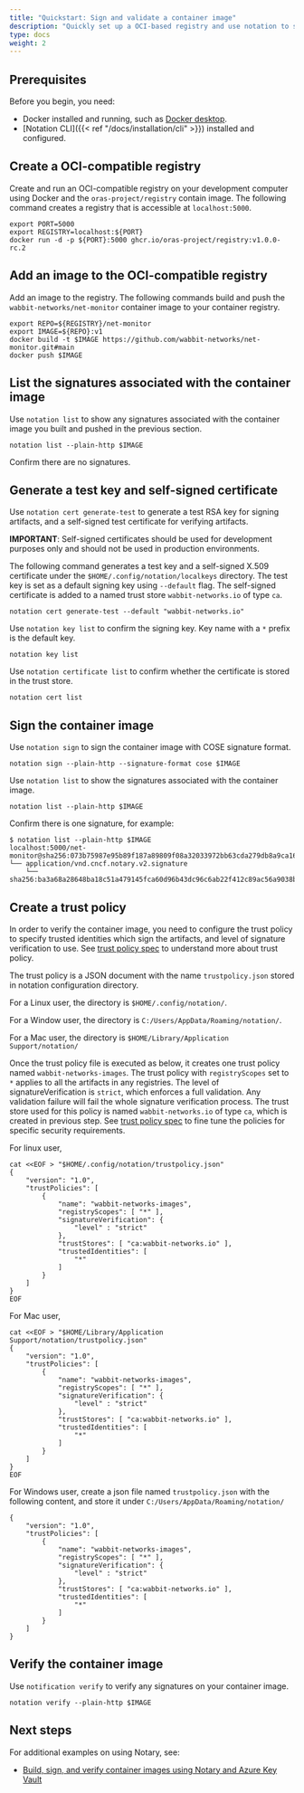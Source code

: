```yaml
---
title: "Quickstart: Sign and validate a container image"
description: "Quickly set up a OCI-based registry and use notation to sign and validate a container image"
type: docs
weight: 2
---
```


## Prerequisites

Before you begin, you need:

* Docker installed and running, such as [Docker desktop](https://www.docker.com/products/docker-desktop/).
* [Notation CLI]({{< ref "/docs/installation/cli" >}}) installed and configured.

## Create a OCI-compatible registry

Create and run an OCI-compatible registry on your development computer using Docker and the `oras-project/registry` contain image. The following command creates a registry that is accessible at `localhost:5000`.

```console
export PORT=5000
export REGISTRY=localhost:${PORT}
docker run -d -p ${PORT}:5000 ghcr.io/oras-project/registry:v1.0.0-rc.2
```

## Add an image to the OCI-compatible registry

Add an image to the registry. The following commands build and push the `wabbit-networks/net-monitor` container image to your container registry.

```console
export REPO=${REGISTRY}/net-monitor
export IMAGE=${REPO}:v1
docker build -t $IMAGE https://github.com/wabbit-networks/net-monitor.git#main
docker push $IMAGE
```

## List the signatures associated with the container image

Use `notation list` to show any signatures associated with the container image you built and pushed in the previous section.

```console
notation list --plain-http $IMAGE
```

Confirm there are no signatures.

## Generate a test key and self-signed certificate

Use `notation cert generate-test` to generate a test RSA key for signing artifacts, and a self-signed test certificate for verifying artifacts.

**IMPORTANT**: Self-signed certificates should be used for development purposes only and should not be used in production environments.

The following command generates a test key and a self-signed X.509 certificate under the `$HOME/.config/notation/localkeys` directory. The test key is set as a default signing key using `--default` flag. The self-signed certificate is added to a named trust store `wabbit-networks.io` of type `ca`.

```console
notation cert generate-test --default "wabbit-networks.io"
```

Use `notation key list` to confirm the signing key. Key name with a `*` prefix is the default key.

```console
notation key list
```

Use `notation certificate list` to confirm whether the certificate is stored in the trust store.

```console
notation cert list
```

## Sign the container image

Use `notation sign` to sign the container image with COSE signature format.

```console
notation sign --plain-http --signature-format cose $IMAGE
```

Use `notation list` to show the signatures associated with the container image.

```console
notation list --plain-http $IMAGE
```

Confirm there is one signature, for example:

```output
$ notation list --plain-http $IMAGE
localhost:5000/net-monitor@sha256:073b75987e95b89f187a89809f08a32033972bb63cda279db8a9ca16b7ff555a
└── application/vnd.cncf.notary.v2.signature
    └── sha256:ba3a68a28648ba18c51a479145fca60d96b43dc96c6ab22f412c89ac56a9038b
```

## Create a trust policy

In order to verify the container image, you need to configure the trust policy to specify trusted identities which sign the artifacts, and level of signature verification to use. See [trust policy spec](https://github.com/notaryproject/notaryproject/blob/main/trust-store-trust-policy-specification.md#trust-policy) to understand more about trust policy.

The trust policy is a JSON document with the name `trustpolicy.json` stored in notation configuration directory.

For a Linux user, the directory is `$HOME/.config/notation/`.

For a Window user, the directory is `C:/Users/AppData/Roaming/notation/`.

For a Mac user, the directory is  `$HOME/Library/Application Support/notation/`

Once the trust policy file is executed as below, it creates one trust policy named `wabbit-networks-images`. The trust policy with `registryScopes` set to `*` applies to all the artifacts in any registries. The level of signatureVerification is `strict`, which enforces a full validation. Any validation failure will fail the whole signature verification process. The trust store used for this policy is named `wabbit-networks.io` of type `ca`, which is created in previous step. See [trust policy spec](https://github.com/notaryproject/notaryproject/blob/main/trust-store-trust-policy-specification.md#trust-policy-properties) to fine tune the policies for specific security requirements.

For linux user,

```console
cat <<EOF > "$HOME/.config/notation/trustpolicy.json"
{
    "version": "1.0",
    "trustPolicies": [
        {
            "name": "wabbit-networks-images",
            "registryScopes": [ "*" ],
            "signatureVerification": {
                "level" : "strict" 
            },
            "trustStores": [ "ca:wabbit-networks.io" ],
            "trustedIdentities": [
                "*"
            ]
        }
    ]
}
EOF
```

For Mac user,

```console
cat <<EOF > "$HOME/Library/Application Support/notation/trustpolicy.json"
{
    "version": "1.0",
    "trustPolicies": [
        {
            "name": "wabbit-networks-images",
            "registryScopes": [ "*" ],
            "signatureVerification": {
                "level" : "strict" 
            },
            "trustStores": [ "ca:wabbit-networks.io" ],
            "trustedIdentities": [
                "*"
            ]
        }
    ]
}
EOF
```

For Windows user, create a json file named `trustpolicy.json` with the following content, and store it under `C:/Users/AppData/Roaming/notation/`

```text
{
    "version": "1.0",
    "trustPolicies": [
        {
            "name": "wabbit-networks-images",
            "registryScopes": [ "*" ],
            "signatureVerification": {
                "level" : "strict" 
            },
            "trustStores": [ "ca:wabbit-networks.io" ],
            "trustedIdentities": [
                "*"
            ]
        }
    ]
}
```

## Verify the container image

Use `notification verify` to verify any signatures on your container image.

```console
notation verify --plain-http $IMAGE
```

## Next steps

For additional examples on using Notary, see:

* [Build, sign, and verify container images using Notary and Azure Key Vault](https://learn.microsoft.com/azure/container-registry/container-registry-tutorial-sign-build-push)

